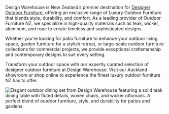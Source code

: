 Design Warehouse is New Zealand’s premier destination for <a href="https://designwarehouse.co.nz/">Designer Outdoor Furniture</a>, offering an exclusive range of Luxury Outdoor Furniture that blends style, durability, and comfort. As a leading provider of Outdoor Furniture NZ, we specialize in high-quality materials such as teak, wicker, aluminum, and rope to create timeless and sophisticated designs.

Whether you're looking for patio furniture to enhance your outdoor living space, garden furniture for a stylish retreat, or large-scale outdoor furniture collections for commercial projects, we provide exceptional craftsmanship and contemporary designs to suit every setting.

Transform your outdoor space with our expertly curated selection of designer outdoor furniture at Design Warehouse. Visit our Auckland showroom or shop online to experience the finest luxury outdoor furniture NZ has to offer.

<img src="https://designwarehouse.co.nz/cdn/shop/collections/James_Angus.jpg?v=1692160110&width=1500" alt="Elegant outdoor dining set from Design Warehouse featuring a solid teak dining table with fluted details, woven chairs, and wicker ottomans. A perfect blend of outdoor furniture, style, and durability for patios and gardens."/>
